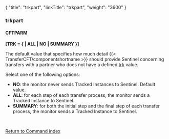{
    "title": "trkpart",
    "linkTitle": "trkpart",
    "weight": "3600"
}<span id="trkpart"></span>

### trkpart

#### CFTPARM

**\[TRK = {
| ALL | NO | SUMMARY }\]**

The default value that specifies how much detail {{< TransferCFT/componentshortname  >}} should
provide Sentinel concerning transfers with a partner who does
not have a defined [trk](../trk) value.

Select one of the following options:

- **NO**: the monitor never sends Tracked
    Instances to Sentinel. Default value.
- <span style="font-weight: bold;">ALL</span>: for each step of each transfer
    process, the monitor sends a Tracked Instance to Sentinel.
- <span style="font-weight: bold;">SUMMARY</span>: for both the initial step and
    the final step of each transfer process, the monitor sends a Tracked Instance
    to Sentinel.

 

[Return to Command index](../../)
